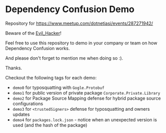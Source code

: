 # Dependency Confusion Demo

Repository for https://www.meetup.com/dotnetiasi/events/287271942/

Beware of the [Evil_Hacker](https://www.nuget.org/packages/Corporate.Private.Library/1.0.9999)!

Feel free to use this repository to demo in your company or team on how Dependency Confusion works.

And please don't forget to mention me when doing so :).

Thanks.

Checkout the following tags for each demo:
- `demo0` for typosquatting with `Gogle.Protobuf`
- `demo1` for public version of private package `Corporate.Private.Library`
- `demo2` for Package Source Mapping defense for hybrid package source configurations
- `demo3` for `<trustedSigners>` defense for typosquatting and owners updates
- `demo4` for `packages.lock.json` - notice when an unexpected version is used (and the hash of the package)